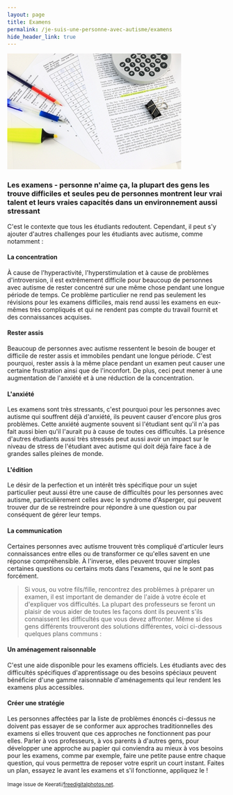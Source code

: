 ```yaml
---
layout: page
title: Examens
permalink: /je-suis-une-personne-avec-autisme/examens
hide_header_link: true
---
```


<img src="/assets/pages/personal/examens/ID-10035633.jpg" class="left" alt="ID-10035633" />

### Les examens - personne n'aime ça, la plupart des gens les trouve difficiles et seules peu de personnes montrent leur vrai talent et leurs vraies capacités dans un environnement aussi stressant

C'est le contexte que tous les étudiants redoutent. Cependant, il peut s'y ajouter d'autres challenges pour les étudiants avec autisme, comme notamment :

#### La concentration
À cause de l'hyperactivité, l'hyperstimulation et à cause de problèmes d'introversion, il est extrêmement difficile pour beaucoup de personnes avec autisme de rester concentré sur une même chose pendant une longue période de temps. Ce problème particulier ne rend pas seulement les révisions pour les examens difficiles, mais rend aussi les examens en eux-mêmes très compliqués et qui ne rendent pas compte du travail fournit et des connaissances acquises.

#### Rester assis
Beaucoup de personnes avec autisme ressentent le besoin de bouger et difficile de rester assis et immobiles pendant une longue période. C'est pourquoi, rester assis à la même place pendant un examen peut causer une certaine frustration ainsi que de l'inconfort. De plus, ceci peut mener à une augmentation de l'anxiété et à une réduction de la concentration.

#### L'anxiété
Les examens sont très stressants, c'est pourquoi pour les personnes avec autisme qui souffrent déjà d'anxiété, ils peuvent causer d'encore plus gros problèmes. Cette anxiété augmente souvent si l'étudiant sent qu'il n'a pas fait aussi bien qu'il l'aurait pu à cause de toutes ces difficultés. La présence d'autres étudiants aussi très stressés peut aussi avoir un impact sur le niveau de stress de l'étudiant avec autisme qui doit déjà faire face à de grandes salles pleines de monde.

#### L'édition
Le désir de la perfection et un intérêt très spécifique pour un sujet particulier peut aussi être une cause de difficultés pour les personnes avec autisme, particulièrement celles avec le syndrome d'Asperger, qui peuvent trouver dur de se restreindre pour répondre à une question ou par conséquent de gérer leur temps.

#### La communication
Certaines personnes avec autisme trouvent très compliqué d'articuler leurs connaissances entre elles ou de transformer ce qu'elles savent en une réponse compréhensible. À l'inverse, elles peuvent trouver simples certaines questions ou certains mots dans l'examens, qui ne le sont pas forcément.

<blockquote>
Si vous, ou votre fils/fille, rencontrez des problèmes à préparer un examen, il est important de demander de l'aide à votre école et d'expliquer vos difficultés. La plupart des professeurs se feront un plaisir de vous aider de toutes les façons dont ils peuvent s'ils connaissent les difficultés que vous devez affronter. Même si des gens différents trouveront des solutions différentes, voici ci-dessous quelques plans communs :
</blockquote>

#### Un aménagement raisonnable 
C'est une aide disponible pour les examens officiels. Les étudiants avec des difficultés spécifiques d'apprentissage ou des besoins spéciaux peuvent bénéficier d'une gamme raisonnable d'aménagements qui leur rendent les examens plus accessibles.

#### Créer une stratégie
Les personnes affectées par la liste de problèmes énoncés ci-dessus ne doivent pas essayer de se conformer aux approches traditionnelles des examens si elles trouvent que ces approches ne fonctionnent pas pour elles. Parler à vos professeurs, à vos parents à d'autres gens, pour développer une approche au papier qui conviendra au mieux à vos besoins pour les examens, comme par exemple, faire une petite pause entre chaque question, qui vous permettra de reposer votre esprit un court instant. Faites un plan, essayez le avant les examens et s'il fonctionne, appliquez le !

<small>Image issue de Keerati/<a href="http://www.freedigitalphotos.net">freedigitalphotos.net</a>.</small>

